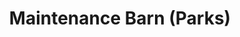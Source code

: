 ---
title: "Maintenance Barn (Parks)"
url: /hampton-bays/maintenance-barn-parks/
shop: Autowerkstatt
---